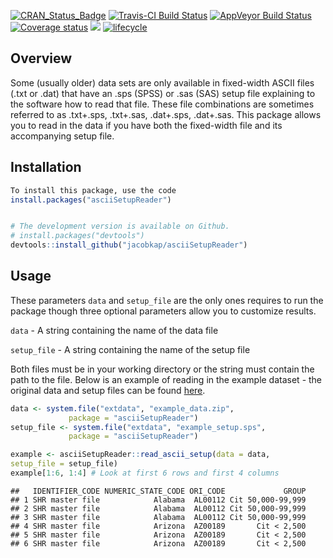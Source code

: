 [![CRAN\_Status\_Badge](https://www.r-pkg.org/badges/version/asciiSetupReader)](https://cran.r-project.org/package=asciiSetupReader)
[![Travis-CI Build
Status](https://travis-ci.org/jacobkap/asciiSetupReader.png?branch=master)](https://travis-ci.org/jacobkap/asciiSetupReader)
[![AppVeyor Build
Status](https://ci.appveyor.com/api/projects/status/github/jacobkap/asciiSetupReader?branch=master&svg=true)](https://ci.appveyor.com/project/jacobkap/asciiSetupReader)
[![Coverage
status](https://codecov.io/gh/jacobkap/asciiSetupReader/branch/master/graph/badge.svg)](https://codecov.io/github/jacobkap/asciiSetupReader?branch=master)
[![](http://cranlogs.r-pkg.org/badges/grand-total/asciiSetupReader?color=blue)](https://cran.r-project.org/package=asciiSetupReader)
[![lifecycle](https://img.shields.io/badge/lifecycle-maturing-blue.svg)](https://www.tidyverse.org/lifecycle/#maturing)

Overview
--------

Some (usually older) data sets are only available in fixed-width ASCII
files (.txt or .dat) that have an .sps (SPSS) or .sas (SAS) setup file
explaining to the software how to read that file. These file
combinations are sometimes referred to as .txt+.sps, .txt+.sas,
.dat+.sps, .dat+.sas. This package allows you to read in the data if you
have both the fixed-width file and its accompanying setup file.

Installation
------------

``` r
To install this package, use the code
install.packages("asciiSetupReader")


# The development version is available on Github.
# install.packages("devtools")
devtools::install_github("jacobkap/asciiSetupReader")
```

Usage
-----

These parameters `data` and `setup_file` are the only ones requires to
run the package though three optional parameters allow you to customize
results.

`data` - A string containing the name of the data file

`setup_file` - A string containing the name of the setup file

Both files must be in your working directory or the string must contain
the path to the file. Below is an example of reading in the example
dataset - the original data and setup files can be found
[here](https://www.icpsr.umich.edu/icpsrweb/NACJD/studies/9327?q=&restrictionType%5B0%5D=Public+Use&classification%5B0%5D=NACJD.IX.*&dataFormat%5B0%5D=SPSS).

``` r
data <- system.file("extdata", "example_data.zip",
             package = "asciiSetupReader")
setup_file <- system.file("extdata", "example_setup.sps",
             package = "asciiSetupReader")

example <- asciiSetupReader::read_ascii_setup(data = data,
setup_file = setup_file)
example[1:6, 1:4] # Look at first 6 rows and first 4 columns
```

    ##   IDENTIFIER_CODE NUMERIC_STATE_CODE ORI_CODE             GROUP
    ## 1 SHR master file            Alabama  AL00112 Cit 50,000-99,999
    ## 2 SHR master file            Alabama  AL00112 Cit 50,000-99,999
    ## 3 SHR master file            Alabama  AL00112 Cit 50,000-99,999
    ## 4 SHR master file            Arizona  AZ00189       Cit < 2,500
    ## 5 SHR master file            Arizona  AZ00189       Cit < 2,500
    ## 6 SHR master file            Arizona  AZ00189       Cit < 2,500
